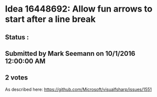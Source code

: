 # Idea 16448692: Allow fun arrows to start after a line break #

## Status : 

## Submitted by Mark Seemann on 10/1/2016 12:00:00 AM

## 2 votes

As described here: https://github.com/Microsoft/visualfsharp/issues/1551




